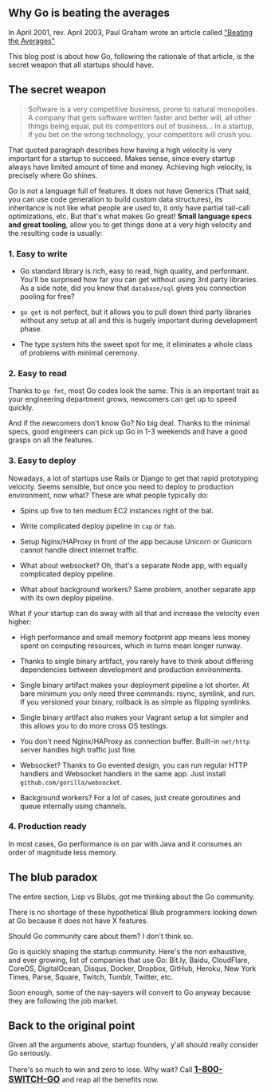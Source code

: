 ## Why Go is beating the averages

In April 2001, rev. April 2003, Paul Graham wrote an article called <a href="http://www.paulgraham.com/avg.html" target="_blank">"Beating the Averages"</a>

This blog post is about how Go, following the rationale of that article, is the secret weapon that all startups should have.


## The secret weapon

<blockquote>
Software is a very competitive business, prone to natural monopolies. A company that gets software written faster and better will, all other things being equal, put its competitors out of business... In a startup, if you bet on the wrong technology, your competitors will crush you.
</blockquote>

That quoted paragraph describes how having a high velocity is very important for a startup to succeed. Makes sense, since every startup always have limited amount of time and money. Achieving high velocity, is precisely where Go shines.

Go is not a language full of features. It does not have Generics (That said, you can use code generation to build custom data structures), its inheritance is not like what people are used to, it only have partial tail-call optimizations, etc. But that's what makes Go great! <b>Small language specs and great tooling</b>, allow you to get things done at a very high velocity and the resulting code is usually:


### 1. Easy to write

* Go standard library is rich, easy to read, high quality, and performant. You'll be surprised how far you can get without using 3rd party libraries. As a side note, did you know that `database/sql` gives you connection pooling for free?

* `go get` is not perfect, but it allows you to pull down third party libraries without any setup at all and this is hugely important during development phase.

* The type system hits the sweet spot for me, it eliminates a whole class of problems with minimal ceremony.


### 2. Easy to read

Thanks to `go fmt`, most Go codes look the same. This is an important trait as your engineering department grows, newcomers can get up to speed quickly.

And if the newcomers don't know Go? No big deal. Thanks to the minimal specs, good engineers can pick up Go in 1-3 weekends and have a good grasps on all the features.


### 3. Easy to deploy

Nowadays, a lot of startups use Rails or Django to get that rapid prototyping velocity. Seems sensible, but once you need to deploy to production environment, now what? These are what people typically do:

* Spins up five to ten medium EC2 instances right of the bat.

* Write complicated deploy pipeline in `cap` or `fab`.

* Setup Nginx/HAProxy in front of the app because Unicorn or Gunicorn cannot handle direct internet traffic.

* What about websocket? Oh, that's a separate Node app, with equally complicated deploy pipeline.

* What about background workers? Same problem, another separate app with its own deploy pipeline.

What if your startup can do away with all that and increase the velocity even higher:

* High performance and small memory footprint app means less money spent on computing resources, which in turns mean longer runway.

* Thanks to single binary artifact, you rarely have to think about differing dependencies between development and production environments.

* Single binary artifact makes your deployment pipeline a lot shorter. At bare minimum you only need three commands: rsync, symlink, and run. If you versioned your binary, rollback is as simple as flipping symlinks.

* Single binary artifact also makes your Vagrant setup a lot simpler and this allows you to do more cross OS testings.

* You don't need Nginx/HAProxy as connection buffer. Built-in `net/http` server handles high traffic just fine.

* Websocket? Thanks to Go evented design, you can run regular HTTP handlers and Websocket handlers in the same app. Just install `github.com/gorilla/websocket`.

* Background workers? For a lot of cases, just create goroutines and queue internally using channels.


### 4. Production ready

In most cases, Go performance is on par with Java and it consumes an order of magnitude less memory.


## The blub paradox

The entire section, Lisp vs Blubs, got me thinking about the Go community.

There is no shortage of these hypothetical Blub programmers looking down at Go because it does not have X features.

Should Go community care about them? I don't think so.

Go is quickly shaping the startup community. Here's the non exhaustive, and ever growing, list of companies that use Go: Bit.ly, Baidu, CloudFlare, CoreOS, DigitalOcean, Disqus, Docker, Dropbox, GitHub, Heroku, New York Times, Parse, Square, Twitch, Tumblr, Twitter, etc.

Soon enough, some of the nay-sayers will convert to Go anyway because they are following the job market.


## Back to the original point

Given all the arguments above, startup founders, y'all should really consider Go seriously.

There's so much to win and zero to lose. Why wait? Call <a style="font-size: 17px; font-weight: bold" href="//play.golang.org/" target="_blank">1-800-SWITCH-GO</a> and reap all the benefits now.
